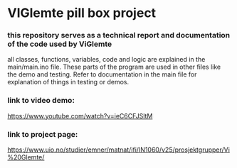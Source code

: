 # VIGlemte pill box project

### this repository serves as a technical report and documentation of the code used by ViGlemte 
all classes, functions, variables, code and logic are explained in the main/main.ino file. These parts of the program are used in other files like the demo and testing. Refer to documentation in the main file for explanation of things in testing or demos.

### link to video demo: 
https://www.youtube.com/watch?v=ieC6CFJSltM 

### link to project page: 
https://www.uio.no/studier/emner/matnat/ifi/IN1060/v25/prosjektgrupper/Vi%20Glemte/ 
